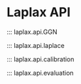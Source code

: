 # Laplax API

::: laplax.api.GGN

::: laplax.api.laplace

::: laplax.api.calibration

::: laplax.api.evaluation
